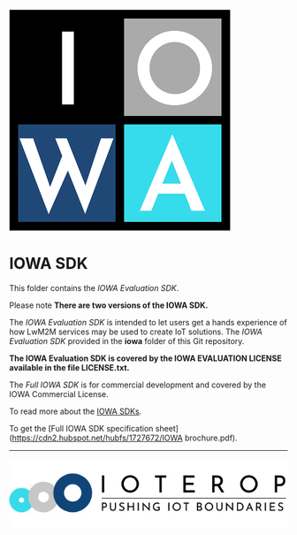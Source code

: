 ![IOWA Logo](../.images/iowa_logo.png)

# IOWA SDK

This folder contains the *IOWA Evaluation SDK*.

Please note **There are two versions of the IOWA SDK.**

The *IOWA Evaluation SDK* is intended to let users get a hands experience of how LwM2M services may be used to create IoT solutions. The *IOWA Evaluation SDK* provided in the **iowa** folder of this Git repository.

**The IOWA Evaluation SDK is covered by the IOWA EVALUATION LICENSE available in the file LICENSE.txt.**

 The *Full IOWA SDK* is for commercial development and covered by the IOWA Commercial License.

To read more about the [IOWA SDKs](https://ioterop.com/iowa/).

To get the [Full IOWA SDK specification sheet](https://cdn2.hubspot.net/hubfs/1727672/IOWA brochure.pdf).

------------------------------------------------------------

![IoTerop Logo](../.images/IoTerop_logo.jpg)
